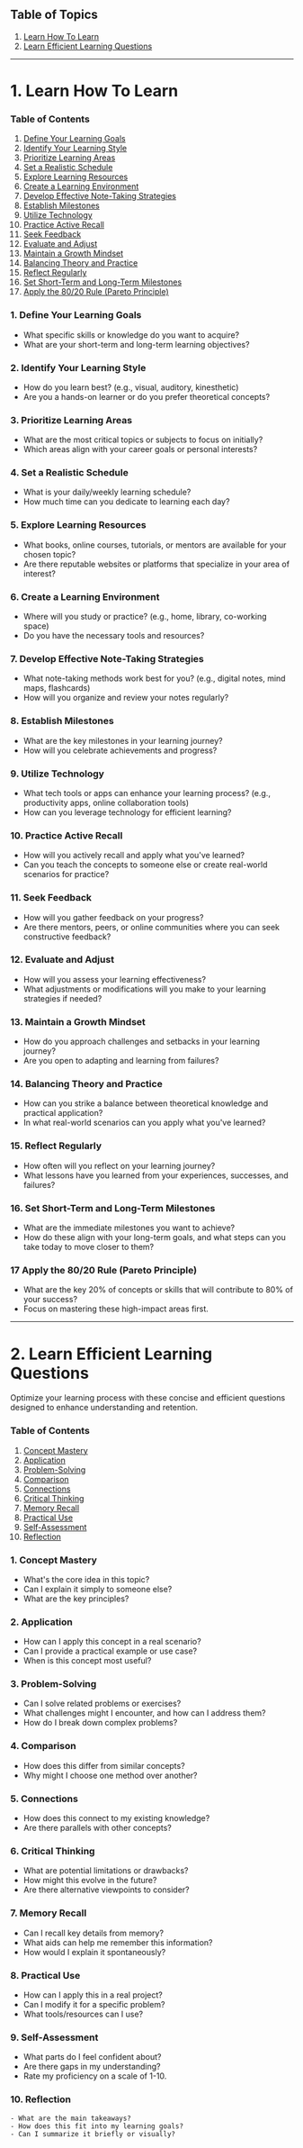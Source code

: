 ## Table of Topics
1. [Learn How To Learn](#1-learn-how-to-learn)
2. [Learn Efficient Learning Questions](#2-learn-efficient-learning-questions)
---
# 1. Learn How To Learn

### Table of Contents
1. [Define Your Learning Goals](#1-define-your-learning-goals)
2. [Identify Your Learning Style](#2-identify-your-learning-style)
3. [Prioritize Learning Areas](#3-prioritize-learning-areas)
4. [Set a Realistic Schedule](#4-set-a-realistic-schedule)
5. [Explore Learning Resources](#5-explore-learning-resources)
6. [Create a Learning Environment](#6-create-a-learning-environment)
7. [Develop Effective Note-Taking Strategies](#7-develop-effective-note-taking-strategies)
8. [Establish Milestones](#8-establish-milestones)
9. [Utilize Technology](#9-utilize-technology)
10. [Practice Active Recall](#10-practice-active-recall)
11. [Seek Feedback](#11-seek-feedback)
12. [Evaluate and Adjust](#12-evaluate-and-adjust)
13. [Maintain a Growth Mindset](#13-maintain-a-growth-mindset)
14. [Balancing Theory and Practice](#14-balancing-theory-and-practice)
15. [Reflect Regularly](#15-reflect-regularly)
16. [Set Short-Term and Long-Term Milestones](#16-set-short-term-and-long-term-milestones)
17. [Apply the 80/20 Rule (Pareto Principle)](#17-apply-the-8020-rule-pareto-principle)

### 1. Define Your Learning Goals
   - What specific skills or knowledge do you want to acquire?
   - What are your short-term and long-term learning objectives?

### 2. Identify Your Learning Style
   - How do you learn best? (e.g., visual, auditory, kinesthetic)
   - Are you a hands-on learner or do you prefer theoretical concepts?

### 3. Prioritize Learning Areas
   - What are the most critical topics or subjects to focus on initially?
   - Which areas align with your career goals or personal interests?

### 4. Set a Realistic Schedule
   - What is your daily/weekly learning schedule?
   - How much time can you dedicate to learning each day?

### 5. Explore Learning Resources
   - What books, online courses, tutorials, or mentors are available for your chosen topic?
   - Are there reputable websites or platforms that specialize in your area of interest?

### 6. Create a Learning Environment
   - Where will you study or practice? (e.g., home, library, co-working space)
   - Do you have the necessary tools and resources?

### 7. Develop Effective Note-Taking Strategies
   - What note-taking methods work best for you? (e.g., digital notes, mind maps, flashcards)
   - How will you organize and review your notes regularly?

### 8. Establish Milestones
   - What are the key milestones in your learning journey?
   - How will you celebrate achievements and progress?

### 9. Utilize Technology
   - What tech tools or apps can enhance your learning process? (e.g., productivity apps, online collaboration tools)
   - How can you leverage technology for efficient learning?

### 10. Practice Active Recall
   - How will you actively recall and apply what you've learned?
   - Can you teach the concepts to someone else or create real-world scenarios for practice?

### 11. Seek Feedback
   - How will you gather feedback on your progress?
   - Are there mentors, peers, or online communities where you can seek constructive feedback?

### 12. Evaluate and Adjust
   - How will you assess your learning effectiveness?
   - What adjustments or modifications will you make to your learning strategies if needed?

### 13. Maintain a Growth Mindset
   - How do you approach challenges and setbacks in your learning journey?
   - Are you open to adapting and learning from failures?

### 14. Balancing Theory and Practice
   - How can you strike a balance between theoretical knowledge and practical application?
   - In what real-world scenarios can you apply what you've learned?

### 15. Reflect Regularly
   - How often will you reflect on your learning journey?
   - What lessons have you learned from your experiences, successes, and failures?

### 16. Set Short-Term and Long-Term Milestones
   - What are the immediate milestones you want to achieve?
   - How do these align with your long-term goals, and what steps can you take today to move closer to them?

### 17 Apply the 80/20 Rule (Pareto Principle)
   - What are the key 20% of concepts or skills that will contribute to 80% of your success?
   - Focus on mastering these high-impact areas first.

---

# 2. Learn Efficient Learning Questions

Optimize your learning process with these concise and efficient questions designed to enhance understanding and retention.

### Table of Contents
1. [Concept Mastery](#1-concept-mastery)
2. [Application](#2-application)
3. [Problem-Solving](#3-problem-solving)
4. [Comparison](#4-comparison)
5. [Connections](#5-connections)
6. [Critical Thinking](#6-critical-thinking)
7. [Memory Recall](#7-memory-recall)
8. [Practical Use](#8-practical-use)
9. [Self-Assessment](#9-self-assessment)
10. [Reflection](#10-reflection)

### 1. Concept Mastery
   - What's the core idea in this topic?
   - Can I explain it simply to someone else?
   - What are the key principles?

### 2. Application
   - How can I apply this concept in a real scenario?
   - Can I provide a practical example or use case?
   - When is this concept most useful?

### 3. Problem-Solving
   - Can I solve related problems or exercises?
   - What challenges might I encounter, and how can I address them?
   - How do I break down complex problems?

### 4. Comparison
   - How does this differ from similar concepts?
   - Why might I choose one method over another?

### 5. Connections
   - How does this connect to my existing knowledge?
   - Are there parallels with other concepts?

### 6. Critical Thinking
   - What are potential limitations or drawbacks?
   - How might this evolve in the future?
   - Are there alternative viewpoints to consider?

### 7. Memory Recall
   - Can I recall key details from memory?
   - What aids can help me remember this information?
   - How would I explain it spontaneously?

### 8. Practical Use
   - How can I apply this in a real project?
   - Can I modify it for a specific problem?
   - What tools/resources can I use?

### 9. Self-Assessment
   - What parts do I feel confident about?
   - Are there gaps in my understanding?
   - Rate my proficiency on a scale of 1-10.

### 10. Reflection
    - What are the main takeaways?
    - How does this fit into my learning goals?
    - Can I summarize it briefly or visually?
